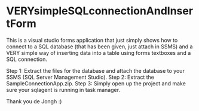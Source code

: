 # VERYsimpleSQLconnectionAndInsertForm
This is a visual studio forms application that just simply shows how to connect to a SQL database (that has been given, just attach in SSMS) and a VERY simple way of inserting data into a table using forms textboxes and a SQL connection. 

Step 1: Extract the files for the database and attach the database to your SSMS (SQL Server Management Studio).
Step 2: Extract the SampleConnectionApp.zip.
Step 3: Simply open up the project and make sure your sqlagent is running in task manager.

Thank you 
de Jongh
:)
